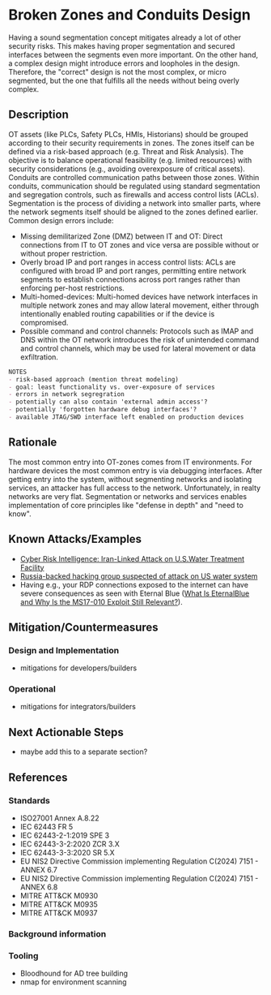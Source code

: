 # Broken Zones and Conduits Design

Having a sound segmentation concept mitigates already a lot of other security risks. This makes having proper segmentation and secured interfaces between the segments even more important. On the other hand, a complex design might introduce errors and loopholes in the design. Therefore, the "correct" design is not the most complex, or micro segmented, but the one that fulfills all the needs without being overly complex.

## Description

OT assets (like PLCs, Safety PLCs, HMIs, Historians) should be grouped according to their security requirements in zones. The zones itself can be defined via a risk-based approach (e.g. Threat and Risk Analysis). The objective is to balance operational feasibility (e.g. limited resources) with security considerations (e.g., avoiding overexposure of critical assets). Conduits are controlled communication paths between those zones. Within conduits, communication should be regulated using standard segmentation and segregation controls, such as firewalls and access control lists (ACLs). Segmentation is the process of dividing a network into smaller parts, where the network segments itself should be aligned to the zones defined earlier. Common design errors include:

- Missing demilitarized Zone (DMZ) between IT and OT: Direct connections from IT to OT zones and vice versa are possible without or without proper restriction.
- Overly broad IP and port ranges in access control lists: ACLs are configured with broad IP and port ranges, permitting entire network segments to establish connections across port ranges rather than enforcing per-host restrictions.
- Multi-homed-devices: Multi-homed devices have network interfaces in multiple network zones and may allow lateral movement, either through intentionally enabled routing capabilities or if the device is compromised.
- Possible command and control channels: Protocols such as IMAP and DNS within the OT network introduces the risk of unintended command and control channels, which may be used for lateral movement or data exfiltration.

```markdown
NOTES
- risk-based approach (mention threat modeling)
- goal: least functionality vs. over-exposure of services
- errors in network segregration
- potentially can also contain 'external admin access'?
- potentially 'forgotten hardware debug interfaces'?
- available JTAG/SWD interface left enabled on production devices
```

## Rationale

The most common entry into OT-zones comes from IT environments. For hardware devices the most common entry is via debugging interfaces. After getting entry into the system, without segmenting networks and isolating services, an attacker has full access to the network. Unfortunately, in realty networks are very flat. Segmentation or networks and services enables implementation of core principles like "defense in depth" and "need to know".

## Known Attacks/Examples

- [Cyber Risk Intelligence: Iran-Linked Attack on U.S.Water Treatment Facility](https://securityscorecard.com/wp-content/uploads/2024/01/aliquippa-report.pdf)
- [Russia-backed hacking group suspected of attack on US water system](https://www.techspot.com/news/102661-russia-backed-hacking-group-suspected-attack-us-water.html)
- Having e.g., your RDP connections exposed to the internet can have severe consequences as seen with Eternal Blue ([What Is EternalBlue and Why Is the MS17-010 Exploit Still Relevant?](https://www.avast.com/c-eternalblue)).

## Mitigation/Countermeasures

### Design and Implementation

- mitigations for developers/builders

### Operational

- mitigations for integrators/builders

## Next Actionable Steps

- maybe add this to a separate section?

## References

### Standards

- ISO27001 Annex A.8.22
- IEC 62443 FR 5
- IEC 62443-2-1:2019 SPE 3
- IEC 62443-3-2:2020 ZCR 3.X
- IEC 62443-3-3:2020 SR 5.X
- EU NIS2 Directive Commission implementing Regulation C(2024) 7151 - ANNEX 6.7
- EU NIS2 Directive Commission implementing Regulation C(2024) 7151 - ANNEX 6.8
- MITRE ATT&CK M0930
- MITRE ATT&CK M0935
- MITRE ATT&CK M0937

### Background information

### Tooling

- Bloodhound for AD tree building
- nmap for environment scanning
